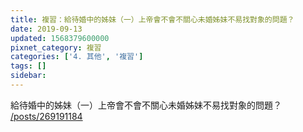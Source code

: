 ```yaml
---
title: 複習：給待婚中的姊妹（一）上帝會不會不關心未婚姊妹不易找對象的問題？
date: 2019-09-13
updated: 1568379600000
pixnet_category: 複習
categories: ['4. 其他', '複習']
tags: []
sidebar: 
---
```


<p>給待婚中的姊妹（一）上帝會不會不關心未婚姊妹不易找對象的問題？<br/>
<a href="/posts/269191184" target="_blank">/posts/269191184</a></p>
<p> </p>
